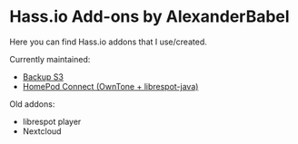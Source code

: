 # Hass.io Add-ons by AlexanderBabel

Here you can find Hass.io addons that I use/created.

Currently maintained:
- [Backup S3](backup-s3)
- [HomePod Connect (OwnTone + librespot-java)](homepod-connect)

Old addons:
- librespot player
- Nextcloud
